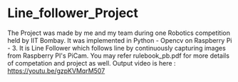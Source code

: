 # Line_follower_Project
The Project was made by me and my team during one Robotics competition held by IIT Bombay.
It was implemented in Python - Opencv on Raspberry Pi - 3. It is Line Follower which follows line by continuously capturing images from Raspberry PI's PiCam.
You may refer rulebook_pb.pdf for more details of competation and project as well.
Output video is here : https://youtu.be/gzpKVMqrM507
